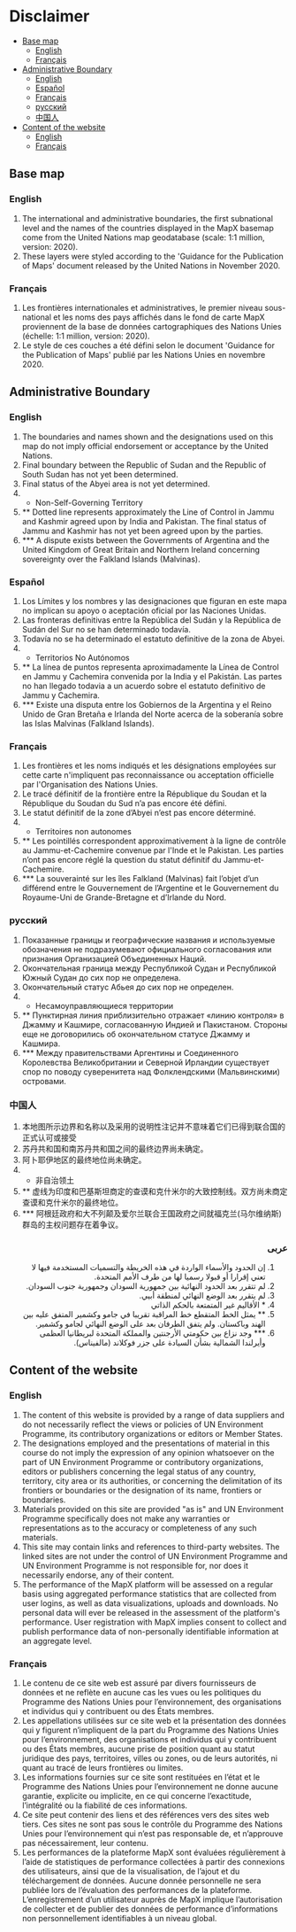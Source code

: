 # Disclaimer

<!-- update toc = :UpdateToc -->

<!-- vim-markdown-toc GFM -->

* [Base map](#base-map)
  * [English](#english)
  * [Français](#français)
* [Administrative Boundary](#administrative-boundary)
  * [English](#english-1)
  * [Español](#español)
  * [Français](#français-1)
  * [русский](#русский)
  * [中国人](#中国人)
* [Content of the website](#content-of-the-website)
  * [English](#english-2)
  * [Français](#français-2)

<!-- vim-markdown-toc -->

## Base map

### English

1.  The international and administrative boundaries, the first subnational level and the names of the countries displayed in the MapX basemap come from the United Nations map geodatabase (scale: 1:1 million, version: 2020).
2.  These layers were styled according to the 'Guidance for the Publication of Maps' document released by the United Nations in November 2020.

### Français

1.  Les frontières internationales et administratives, le premier niveau sous-national et les noms des pays affichés dans le fond de carte MapX proviennent de la base de données cartographiques des Nations Unies (échelle: 1:1 million, version: 2020).
2.  Le style de ces couches a été défini selon le document 'Guidance for the Publication of Maps' publié par les Nations Unies en novembre 2020.


## Administrative Boundary

### English

1.  The boundaries and names shown and the designations used on this map do not imply official endorsement or acceptance by the United Nations.
2.  Final boundary between the Republic of Sudan and the Republic of South Sudan has not yet been determined.
3.  Final status of the Abyei area is not yet determined.
4.  * Non-Self-Governing Territory
5.  ** Dotted line represents approximately the Line of Control in Jammu and Kashmir agreed upon by India and Pakistan. The final status of Jammu and Kashmir has not yet been agreed upon by the parties.
6.  *** A dispute exists between the Governments of Argentina and the United Kingdom of Great Britain and Northern Ireland concerning sovereignty over the Falkland Islands (Malvinas).


### Español 

1.  Los Límites y los nombres y las designaciones que figuran en este mapa no implican su apoyo o aceptación oficial por las Naciones Unidas.
2.  Las fronteras definitivas entre la República del Sudán y la República de Sudán del Sur no se han determinado todavía.
3.  Todavía no se ha determinado el estatuto definitive de la zona de Abyei.
4. * Territorios No Autónomos
5.  ** La línea de puntos representa aproximadamente la Línea de Control en Jammu y Cachemira convenida por la India y el Pakistán. Las partes no han llegado todavia a un acuerdo sobre el estatuto definitivo de Jammu y Cachemira.
6.  *** Existe una disputa entre los Gobiernos de la Argentina y el Reino Unido de Gran Bretaña e Irlanda del Norte acerca de la soberanía sobre las Islas Malvinas (Falkland Islands).

### Français

1.  Les frontières et les noms indiqués et les désignations employées sur cette carte n'impliquent pas reconnaissance ou acceptation officielle par l'Organisation des Nations Unies.
2.  Le tracé définitif de la frontière entre la République du Soudan et la République du Soudan du Sud n’a pas encore été défini.
3.  Le statut définitif de la zone d’Abyei n’est pas encore déterminé.
4. * Territoires non autonomes
5.  ** Les pointillés correspondent approximativement à la ligne de contrôle au Jammu-et-Cachemire convenue par l'Inde et le Pakistan. Les parties n’ont pas encore réglé la question du statut définitif du Jammu-et-Cachemire.
6.  *** La souverainté sur les îles Falkland (Malvinas) fait l’objet d’un différend entre le Gouvernement de l’Argentine et le Gouvernement du Royaume-Uni de Grande-Bretagne et d’Irlande du Nord.

### русский 

1. Показанные границы и географические названия и используемые обозначения не подразумевают официального согласования или признания Организацией Объединенных Наций.
2. Окончательная граница между Республикой Судан и Республикой Южный Судан до сих пор не определена.
3. Окончательный статус Абьея до сих пор не определен.
4. * Несамоуправляющиеся территории
5. ** Пунктирная линия приблизительно отражает «линию контроля» в Джамму и Кашмире, согласованную Индией и Пакистаном. Стороны еще не договорились об окончательном статусе Джамму и Кашмира.
6. *** Между правительствами Аргентины и Соединенного Королевства Великобритании и Северной Ирландии существует спор по поводу суверенитета над Фолклендскими (Мальвинскими) островами.

### 中国人

1. 本地图所示边界和名称以及采用的说明性注记并不意味着它们已得到联合国的正式认可或接受
2. 苏丹共和国和南苏丹共和国之间的最终边界尚未确定。
3. 阿卜耶伊地区的最终地位尚未确定。
4. * 非自治领土
5. ** 虚线为印度和巴基斯坦商定的查谟和克什米尔的大致控制线。双方尚未商定查谟和克什米尔的最终地位。
6. *** 阿根廷政府和大不列颠及爱尔兰联合王国政府之间就福克兰(马尔维纳斯)群岛的主权问题存在着争议。


<div dir="RTL" lang="ar">

<h3>عربى</h3>

  <ol>
    <li>
      إن الحدود والأسماء الواردة في هذه الخريطة والتسميات المستخدمة فيها لا تعني
      إقرارا أو قبولا رسميا لها من طرف الأمم المتحدة.
    </li>
    <li>
      لم تتقرر بعد الحدود النهائية بين جمهورية السودان وجمهورية جنوب السودان.
    </li>
    <li>لم يتقرر بعد الوضع النهائي لمنطقة أبيي.</li>
    <li>* الأقاليم غير المتمتعة بالحكم الذاتي </li>
    <li>
      ** يمثل الخط المتقطع خط المراقبة تقريبا في جامو وكشمير المتفق عليه بين الهند 
وباكستان. ولم يتفق الطرفان بعد على الوضع النهائي لجامو وكشمير.
    </li>
    <li>
      *** وجد نزاع بين حكومتي الأرجنتين والمملكة المتحدة لبريطانيا العظمى وأيرلندا
      الشمالية بشأن السيادة على جزر فوكلاند (مالفيناس).
    </li>
  </ol>
</div>

## Content of the website

### English

1.  The content of this website is provided by a range of data suppliers and do not necessarily reflect the views or policies of UN Environment Programme, its contributory organizations or editors or Member States.
2.  The designations employed and the presentations of material in this course do not imply the expression of any opinion whatsoever on the part of UN Environment Programme or contributory organizations, editors or publishers concerning the legal status of any country, territory, city area or its authorities, or concerning the delimitation of its frontiers or boundaries or the designation of its name, frontiers or boundaries.
3.  Materials provided on this site are provided "as is" and UN Environment Programme specifically does not make any warranties or representations as to the accuracy or completeness of any such materials.
4.  This site may contain links and references to third-party websites. The linked sites are not under the control of UN Environment Programme and UN Environment Programme is not responsible for, nor does it necessarily endorse, any of their content.
5.  The performance of the MapX platform will be assessed on a regular basis using aggregated performance statistics that are collected from user logins, as well as data visualizations, uploads and downloads. No personal data will ever be released in the assessment of the platform's performance. User registration with MapX implies consent to collect and publish performance data of non-personally identifiable information at an aggregate level.

### Français

1.  Le contenu de ce site web est assuré par divers fournisseurs de données et ne reflète en aucune cas les vues ou les politiques du Programme des Nations Unies pour l’environnement, des organisations et individus qui y contribuent ou des États membres.
2.  Les appellations utilisées sur ce site web et la présentation des données qui y figurent n’impliquent de la part du Programme des Nations Unies pour l’environnement, des organisations et individus qui y contribuent ou des États membres, aucune prise de position quant au statut juridique des pays, territoires, villes ou zones, ou de leurs autorités, ni quant au tracé de leurs frontières ou limites.
3.  Les informations fournies sur ce site sont restituées en l’état et le Programme des Nations Unies pour l’environnement ne donne aucune garantie, explicite ou implicite, en ce qui concerne l’exactitude, l’intégralité ou la fiabilité de ces informations.
4.  Ce site peut contenir des liens et des références vers des sites web tiers. Ces sites ne sont pas sous le contrôle du Programme des Nations Unies pour l’environnement qui n’est pas responsable de, et n’approuve pas nécessairement, leur contenu.
5.  Les performances de la plateforme MapX sont évaluées régulièrement à l’aide de statistiques de performance collectées à partir des connexions des utilisateurs, ainsi que de la visualisation, de l’ajout et du téléchargement de données. Aucune donnée personnelle ne sera publiée lors de l’évaluation des performances de la plateforme. L’enregistrement d’un utilisateur auprès de MapX implique l’autorisation de collecter et de publier des données de performance d’informations non personnellement identifiables à un niveau global.
